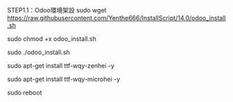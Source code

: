 STEP1.1：Odoo環境架設
sudo wget https://raw.githubusercontent.com/Yenthe666/InstallScript/14.0/odoo_install.sh

sudo chmod +x odoo_install.sh

sudo ./odoo_install.sh

sudo apt-get install ttf-wqy-zenhei -y

sudo apt-get install ttf-wqy-microhei -y

sudo reboot
